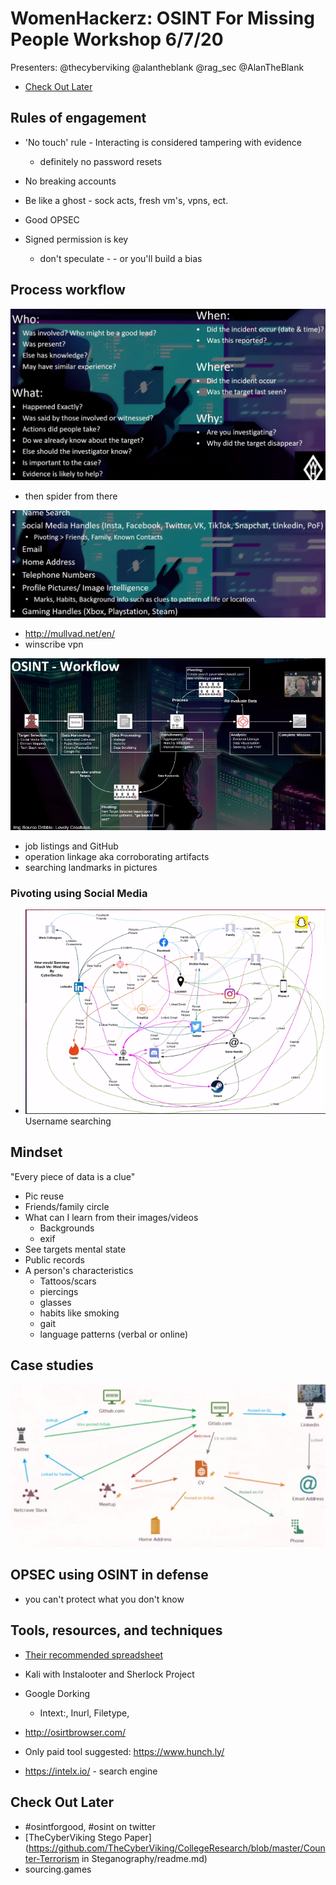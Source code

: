 # WomenHackerz: OSINT For Missing People Workshop 6/7/20

Presenters: @thecyberviking @alantheblank @rag_sec @AlanTheBlank

- [Check Out Later](#Check-Out-Later)



## Rules of engagement

- 'No touch' rule - Interacting is considered tampering with evidence

  - definitely no password resets

- No breaking accounts

- Be like a ghost - sock acts, fresh vm's, vpns, ect.

- Good OPSEC

  

- Signed permission is key

  - don't speculate - - or you'll build a bias



## Process workflow

![image-20200608124032621](WHzbigOSINT.Pictures/image-20200608124032621.png)

- then spider from there

![image-20200608124007578](WHzbigOSINT.Pictures/image-20200608124007578.png)

- http://mullvad.net/en/
- winscribe vpn

![the actual workflow](WHzbigOSINT.Pictures/image-20200608124145875.png)

- job listings and GitHub
- operation linkage aka corroborating artifacts
- searching landmarks in pictures



### Pivoting using Social Media

- ![social media map](WHzbigOSINT.Pictures/image-20200608124223887.png)Username searching



## Mindset

"Every piece of data is a clue"

- Pic reuse
- Friends/family circle
- What can I learn from their images/videos
  - Backgrounds
  - exif
- See targets mental state
- Public records
- A person's characteristics
  - Tattoos/scars
  - piercings
  - glasses
  - habits like smoking
  - gait
  - language patterns (verbal or online)



## Case studies

![image-20200608124428305](WHzbigOSINT.Pictures/image-20200608124428305.png)

## OPSEC using OSINT in defense

- you can't protect what you don't know



## Tools, resources, and techniques

- [Their recommended spreadsheet](https://docs.google.com/spreadsheets/d/1JxBbMt4JvGr--G0Pkl3jP9VDTBunR2uD3_faZXDvhxc/edit#gid=970216593)
- Kali with Instalooter and Sherlock Project

- Google Dorking
  - Intext:, Inurl, Filetype,

- http://osirtbrowser.com/
- Only paid tool suggested: https://www.hunch.ly/
- https://intelx.io/ - search engine



## Check Out Later

- #osintforgood, #osint on twitter
- [TheCyberViking Stego Paper](https://github.com/TheCyberViking/CollegeResearch/blob/master/Counter-Terrorism in Steganography/readme.md)
- sourcing.games
